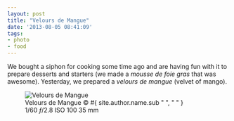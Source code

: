```yaml
---
layout: post
title: "Velours de Mangue"
date: '2013-08-05 08:41:09'
tags:
- photo
- food
---
```


We bought a siphon for cooking some time ago and are having fun with it to prepare desserts and starters (we made a _mousse de foie gras_ that was awesome). Yesterday, we prepared a _velours de mangue_ (velvet of mango).

<div class="markdown-wrapper">
<figure><div class="img" data-picture data-alt="Velours de Mangue">
<div data-src="#{ site.img_base_url }images/2013-08-04-Velours+de+Mangue-30-480w.jpg"></div>
<div data-src="#{ site.img_base_url }images/2013-08-04-Velours+de+Mangue-30-960w.jpg" data-media="(-webkit-min-device-pixel-ratio: 1.5),(-moz-min-device-pixel-ratio: 1.5),(-o-min-device-pixel-ratio: 3/2)"></div>
<div data-src="#{ site.img_base_url }images/2013-08-04-Velours+de+Mangue-30-768w.jpg" data-media="(min-width: 480px)"></div>
<div data-src="#{ site.img_base_url }images/2013-08-04-Velours+de+Mangue-30-1536w.jpg" data-media="(min-width: 480px) and (-webkit-min-device-pixel-ratio: 1.5),(min-width: 480px) and (-moz-min-device-pixel-ratio: 1.5),(min-width: 480px) and (-o-min-device-pixel-ratio: 3/2)"></div>
<div data-src="#{ site.img_base_url }images/2013-08-04-Velours+de+Mangue-30-900w.jpg" data-media="(min-width: 768px)"></div>
<div data-src="#{ site.img_base_url }images/2013-08-04-Velours+de+Mangue-30-1800w.jpg" data-media="(min-width: 768px) and (-webkit-min-device-pixel-ratio: 1.5),(min-width: 768px) and (-moz-min-device-pixel-ratio: 1.5),(min-width: 768px) and (-o-min-device-pixel-ratio: 3/2)"></div>
<!-- Fallback content for non-JS browsers. Same img src as the initial, unqualified source element. -->
<noscript>
<img src="#{ site.img_base_url }images/2013-08-04-Velours+de+Mangue-30-900w.jpg" alt="Velours de Mangue">
</noscript>
</div>
<figcaption>Velours de Mangue
  <span class="copyright">&copy;&nbsp;#{ site.author.name.sub " ", "&nbsp;" }</span>
</figcaption>
<div class="metadata">
  <i class="icon-camera"></i>
  <span class="speed">1/60</span>
  <span class="aperture"><i>&#402;</i>/2.8</span>
  <span class="iso">ISO&nbsp;100</span>
  <span class="focal-length">35&nbsp;mm</span>
</div>
</figure>
</div>